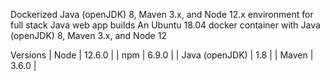Dockerized Java (openJDK) 8, Maven 3.x, and Node 12.x environment for full stack Java web app builds
An Ubuntu 18.04 docker container with Java (openJDK) 8, Maven 3.x, and Node 12

Versions
| Node | 12.6.0 | | npm | 6.9.0 | | Java (openJDK) | 1.8 | | Maven | 3.6.0 |
